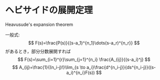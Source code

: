 # ヘビサイドの展開定理
Heavusude's expansion theorem

一般式:
$$
	F(s)=\frac{P(s)}{(s-a_1)^{n_1}\dots(s-a_r)^{n_r}}
$$
があるとき，部分分数展開すれば
$$
	F(s)=\sum_{i=1}^{r}\sum_{j=1}^{n_i} \frac{A_{ij}}{(s-a_i)^j}
$$
$$
	A_{ij}=\frac{1}{(n_i-j)!}\lim_{s \to a_i}\frac{d^{n_i-j}}{ds^{n_i-j}}((s-a_i)^{n_i}F(s))
$$

